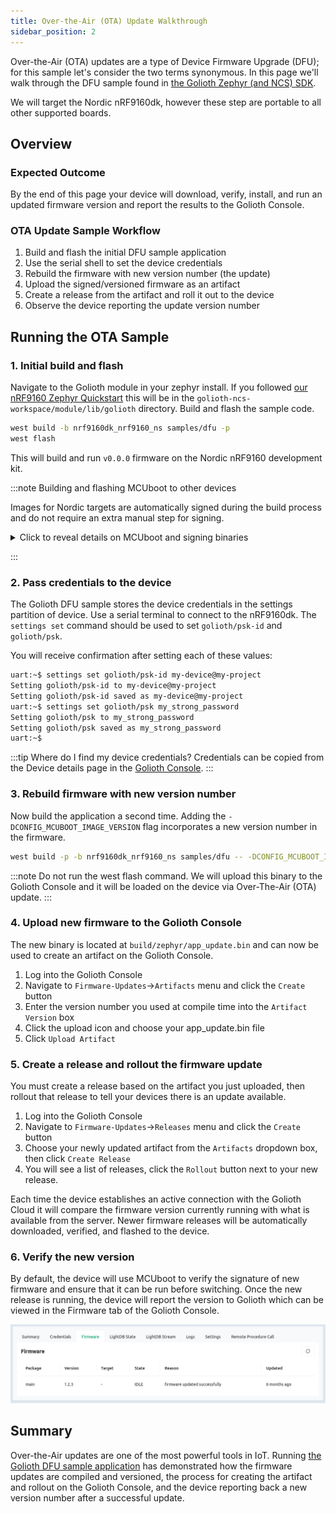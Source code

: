 ```yaml
---
title: Over-the-Air (OTA) Update Walkthrough
sidebar_position: 2
---
```


Over-the-Air (OTA) updates are a type of Device Firmware Upgrade (DFU); for this
sample let's consider the two terms synonymous. In this page we'll walk through
the DFU sample found in [the Golioth Zephyr (and NCS)
SDK](https://github.com/golioth/golioth-zephyr-sdk/tree/main/samples/dfu).

We will target the Nordic nRF9160dk, however these step are portable to all
other supported boards.

## Overview

### Expected Outcome

By the end of this page your device will download, verify, install, and run an
updated firmware version and report the results to the Golioth Console.

### OTA Update Sample Workflow

1. Build and flash the initial DFU sample application
2. Use the serial shell to set the device credentials
3. Rebuild the firmware with new version number (the update)
4. Upload the signed/versioned firmware as an artifact
5. Create a release from the artifact and roll it out to the device
6. Observe the device reporting the update version number

## Running the OTA Sample

### 1. Initial build and flash

Navigate to the Golioth module in your zephyr install. If you followed [our
nRF9160 Zephyr Quickstart](/hardware/nrf91/zephyr-quickstart) this will be in
the `golioth-ncs-workspace/module/lib/golioth` directory. Build and flash the
sample code.

```bash
west build -b nrf9160dk_nrf9160_ns samples/dfu -p
west flash
```

This will build and run `v0.0.0` firmware on the Nordic nRF9160 development kit.

:::note Building and flashing MCUboot to other devices

Images for Nordic targets are automatically signed during the build process and
do not require an extra manual step for signing.

<details><summary>Click to reveal details on MCUboot and signing binaries</summary>

The README in the Golioth DFU sample discusses [building MCUBoot for other architectures](https://github.com/golioth/golioth-zephyr-sdk/tree/main/samples/dfu#using-with-zephyr).

Signing application code is also discussed in the sample's README. It should
follow a process similar to the following:

```bash
# After building your app image, sign the binary:
west sign -t imgtool -- --key WEST_ROOT/bootloader/mcuboot/root-rsa-2048.pem
# Flash a signed app to a device already running the MCUboot bootloader:
west flash --bin-file build/zephyr/zephyr.signed.bin --hex-file build/zephyr/zephyr.signed.hex
```

</details>

:::

### 2. Pass credentials to the device

The Golioth DFU sample stores the device credentials in the settings partition
of device. Use a serial terminal to connect to the nRF9160dk. The `settings set` command should be used to set `golioth/psk-id` and `golioth/psk`.

You will receive confirmation after setting each of these values:

```bash
uart:~$ settings set golioth/psk-id my-device@my-project
Setting golioth/psk-id to my-device@my-project
Setting golioth/psk-id saved as my-device@my-project
uart:~$ settings set golioth/psk my_strong_password
Setting golioth/psk to my_strong_password
Setting golioth/psk saved as my_strong_password
uart:~$
```

:::tip Where do I find my device credentials?
Credentials can be copied from the Device details page in the [Golioth
Console](https://console.golioth.io).
:::

### 3. Rebuild firmware with new version number

Now build the application a second time. Adding the
`-DCONFIG_MCUBOOT_IMAGE_VERSION` flag incorporates a new version number in the
firmware.

```bash
west build -p -b nrf9160dk_nrf9160_ns samples/dfu -- -DCONFIG_MCUBOOT_IMAGE_VERSION=\"1.2.3\"
```

:::note
Do not run the west flash command. We will upload this binary to the
Golioth Console and it will be loaded on the device via Over-The-Air (OTA)
update.
:::

### 4. Upload new firmware to the Golioth Console

The new binary is located at `build/zephyr/app_update.bin` and can now be used
to create an artifact on the Golioth Console.

1. Log into the Golioth Console
2. Navigate to `Firmware-Updates`&rarr;`Artifacts` menu and click the `Create` button
3. Enter the version number you used at compile time into the `Artifact Version`
   box
4. Click the upload icon and choose your app_update.bin file
5. Click `Upload Artifact`

### 5. Create a release and rollout the firmware update

You must create a release based on the artifact you just uploaded, then rollout
that release to tell your devices there is an update available.

1. Log into the Golioth Console
2. Navigate to `Firmware-Updates`&rarr;`Releases` menu and click the `Create` button
3. Choose your newly updated artifact from the `Artifacts` dropdown box, then
   click `Create Release`
4. You will see a list of releases, click the `Rollout` button next to your new
   release.

Each time the device establishes an active connection with the Golioth Cloud it
will compare the firmware version currently running with what is available from
the server. Newer firmware releases will be automatically downloaded, verified,
and flashed to the device.

### 6. Verify the new version

By default, the device will use MCUboot to verify the signature of new firmware
and ensure that it can be run before switching. Once the new release is running,
the device will report the version to Golioth which can be viewed in the
Firmware tab of the Golioth Console.

![Golioth Console showing firmware version](../assets/golioth-console-firmware-version.jpg)

## Summary

Over-the-Air updates are one of the most powerful tools in IoT. Running [the
Golioth DFU sample
application](https://github.com/golioth/golioth-zephyr-sdk/tree/main/samples/dfu)
has demonstrated how the firmware updates are compiled and versioned, the
process for creating the artifact and rollout on the Golioth Console, and the
device reporting back a new version number after a successful update.
